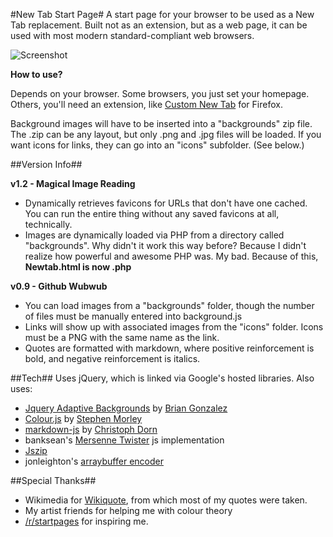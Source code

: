 #New Tab Start Page#
A start page for your browser to be used as a New Tab replacement. Built not as an extension, but as a web page, it can be used with most modern standard-compliant web browsers.

![Screenshot](http://i.imgur.com/o55MuXp.jpg)

**How to use?**

Depends on your browser. Some browsers, you just set your homepage. Others, you'll need an extension, like [Custom New Tab](https://addons.mozilla.org/en-US/firefox/addon/custom-new-tab/) for Firefox.

Background images will have to be inserted into a "backgrounds" zip file. The .zip can be any layout, but only .png and .jpg files will be loaded. If you want icons for links, they can go into an "icons" subfolder. (See below.)

##Version Info##

**v1.2 - Magical Image Reading**

- Dynamically retrieves favicons for URLs that don't have one cached. You can run the entire thing without any saved favicons at all, technically.
- Images are dynamically loaded via PHP from a directory called "backgrounds". Why didn't it work this way before? Because I didn't realize how powerful and awesome PHP was. My bad. Because of this, **Newtab.html is now .php**

**v0.9 - Github Wubwub**

- You can load images from a "backgrounds" folder, though the number of files must be manually entered into background.js
- Links will show up with associated images from the "icons" folder. Icons must be a PNG with the same name as the link.
- Quotes are formatted with markdown, where positive reinforcement is bold, and negative reinforcement is italics.

##Tech##
Uses jQuery, which is linked via Google's hosted libraries. Also uses:

- [Jquery Adaptive Backgrounds](http://briangonzalez.github.io/jquery.adaptive-backgrounds.js/) by [Brian Gonzalez](http://briangonzalez.org/)
- [Colour.js](http://code.stephenmorley.org/javascript/colour-handling-and-processing/) by [Stephen Morley](http://stephenmorley.org/)
- [markdown-js](https://github.com/cadorn/markdown-js) by [Christoph Dorn](www.christophdorn.com/)
- banksean's [Mersenne Twister](https://gist.github.com/banksean/300494) js implementation
- [Jszip](https://stuk.github.io/jszip/)
- jonleighton's [arraybuffer encoder](https://gist.github.com/jonleighton/958841)

##Special Thanks##
- Wikimedia for [Wikiquote](en.wikiquote.org/), from which most of my quotes were taken.
- My artist friends for helping me with colour theory
- [/r/startpages](https://www.reddit.com/r/startpages) for inspiring me.
